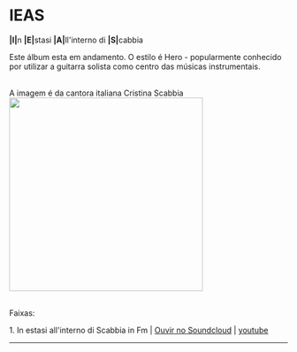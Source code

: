 # IEAS
<b>|I|</b>n <b>|E|</b>stasi <b>|A|</b>ll'interno di <b>|S|</b>cabbia

Este álbum esta em andamento. O estilo é Hero - popularmente conhecido por utilizar a guitarra solista como centro das músicas instrumentais.<BR>
<br>


A imagem é da cantora italiana Cristina Scabbia<br>
<img src="https://s1.postimg.cc/7bskazj28f/IEAS.jpg" width="350" heigth="350"/>
<br>
<br>

<p>Faixas: </p>
<p>1. In estasi all'interno di Scabbia in Fm | <a href="https://soundcloud.com/kcemal-kesabel/in-estasi-allinterno-di-scabbia"> Ouvir no Soundcloud</a> | <a href="https://www.youtube.com/watch?v=VhkZoU3kigQ&feature=youtu.be">youtube</a></p>

<hr>
